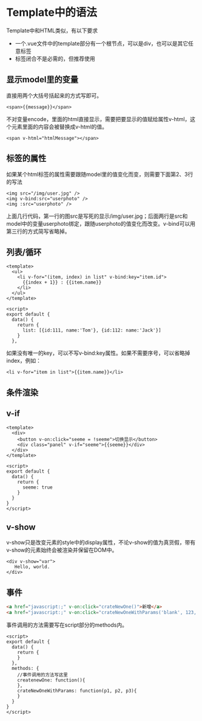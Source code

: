 # Template中的语法


Template中和HTML类似，有以下要求

* 一个.vue文件中的template部分有一个根节点，可以是div，也可以是其它任意标签
* 标签闭合不是必需的，但推荐使用


## 显示model里的变量

直接用两个大括号括起来的方式写即可。

```
<span>{{message}}</span>
```

不对变量encode，里面的html直接显示，需要把要显示的值赋给属性v-html，这个元素里面的内容会被替换成v-html的值。

```
<span v-html="htmlMessage"></span>
```


## 标签的属性

如果某个html标签的属性需要跟随model里的值变化而变，则需要下面第2、3行的写法

```
<img src="/img/user.jpg" />
<img v-bind:src="userphoto" />
<img :src="userphoto" />
```
上面几行代码，第一行的图src是写死的显示/img/user.jpg；后面两行是src和model中的变量userphoto绑定，跟随userphoto的值变化而改变。v-bind可以用第三行的方式简写省略掉。

## 列表/循环

```
<template>
  <ul>
    <li v-for="(item, index) in list" v-bind:key="item.id">
  	  {{index + 1}} : {{item.name}}
    </li>
  </ul>
</template>

<script>
export default {
  data() {
    return {
      list: [{id:111, name:'Tom'}, {id:112: name:'Jack'}]
    }
  },
```
如果没有唯一的key，可以不写v-bind:key属性。如果不需要序号，可以省略掉index，例如：

```
<li v-for="item in list">{{item.name}}</li>
```

## 条件渲染

## v-if
```
<template>
  <div>
    <button v-on:click="seeme = !seeme">切换显示</button>
    <div class="panel" v-if="seeme">{{seeme}}</div>
  </div>
</template>

<script>
export default {
  data() {
    return {
      seeme: true
    }
  }
}
</script>

```
## v-show
v-show只是改变元素的style中的display属性，不论v-show的值为真货假，带有v-show的元素始终会被渲染并保留在DOM中。

```
<div v-show="var">
   Hello, world.
</div>
```

## 事件

```HTML
<a href="javascript:;" v-on:click="crateNewOne()">新增</a>
<a href="javascript:;" v-on:click="crateNewOneWithParams('blank', 123, varInData)">新增</a>
```
事件调用的方法需要写在script部分的methods内。

```vue
<script>
export default {
  data() {
    return {
    }
  },
  methods: {
    //事件调用的方法写这里
    createnewOne: function(){
    },
    crateNewOneWithParams: function(p1, p2, p3){
    }
  }
}
</script>
```
